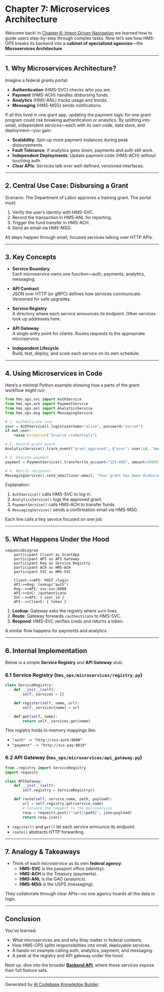 # Chapter 7: Microservices Architecture

Welcome back! In [Chapter 6: Intent-Driven Navigation](06_intent_driven_navigation_.md) we learned how to guide users step-by-step through complex tasks. Now let’s see how HMS-OPS breaks its backend into a **cabinet of specialized agencies**—the **Microservices Architecture**.

---

## 1. Why Microservices Architecture?

Imagine a federal grants portal:

- **Authentication** (HMS-SVC) checks who you are.  
- **Payment** (HMS-ACH) handles disbursing funds.  
- **Analytics** (HMS-ANL) tracks usage and trends.  
- **Messaging** (HMS-MSG) sends notifications.

If all this lived in one giant app, updating the payment logic for one grant program could risk breaking authentication or analytics. By splitting into small, independent services—each with its own code, data store, and deployment—you gain:

- **Scalability**: Spin up more payment instances during peak disbursements.  
- **Fault Tolerance**: If analytics goes down, payments and auth still work.  
- **Independent Deployments**: Update payment code (HMS-ACH) without touching auth.  
- **Clear APIs**: Services talk over well-defined, versioned interfaces.

---

## 2. Central Use Case: Disbursing a Grant

Scenario: The Department of Labor approves a training grant. The portal must:

1. Verify the user’s identity with HMS-SVC.  
2. Record the transaction in HMS-ANL for reporting.  
3. Trigger the fund transfer in HMS-ACH.  
4. Send an email via HMS-MSG.

All steps happen through small, focused services talking over HTTP APIs.

---

## 3. Key Concepts

- **Service Boundary**  
  Each microservice owns one function—auth, payments, analytics, messaging.

- **API Contract**  
  JSON over HTTP (or gRPC) defines how services communicate. Versioned for safe upgrades.

- **Service Registry**  
  A directory where each service announces its endpoint. Other services look up addresses here.

- **API Gateway**  
  A single entry point for clients. Routes requests to the appropriate microservice.

- **Independent Lifecycle**  
  Build, test, deploy, and scale each service on its own schedule.

---

## 4. Using Microservices in Code

Here’s a minimal Python example showing how a parts of the grant workflow might run:

```python
from hms_ops.svc import AuthService
from hms_ops.ach import PaymentService
from hms_ops.anl import AnalyticsService
from hms_ops.msg import MessagingService

# 1. Authenticate user
user = AuthService().login(username="alice", password="secret")
if not user:
    raise Exception("Invalid credentials")

# 2. Record grant event
AnalyticsService().track_event("grant_approved", {"user": user.id, "amount": 50000})

# 3. Execute payment
payment = PaymentService().transfer(to_account="123-456", amount=50000)

# 4. Notify recipient
MessagingService().send_email(user.email, "Your grant has been disbursed", f"Txn ID: {payment.id}")
```

Explanation:
1. `AuthService()` calls HMS-SVC to log in.  
2. `AnalyticsService()` logs the approved grant.  
3. `PaymentService()` calls HMS-ACH to transfer funds.  
4. `MessagingService()` sends a confirmation email via HMS-MSG.

Each line calls a tiny service focused on one job.

---

## 5. What Happens Under the Hood

```mermaid
sequenceDiagram
    participant Client as GrantApp
    participant API as API Gateway
    participant Reg as Service Registry
    participant ACH as HMS-ACH
    participant SVC as HMS-SVC

    Client->>API: POST /login
    API->>Reg: lookup("auth")
    Reg-->>API: svc-svc:8080
    API->>SVC: /authenticate
    SVC-->>API: { user_id }
    API-->>Client: { token }
```

1. **Lookup**: Gateway asks the registry where `auth` lives.  
2. **Route**: Gateway forwards `/authenticate` to HMS-SVC.  
3. **Respond**: HMS-SVC verifies creds and returns a token.

A similar flow happens for payments and analytics.

---

## 6. Internal Implementation

Below is a simple **Service Registry** and **API Gateway** stub.

### 6.1 Service Registry (`hms_ops/microservices/registry.py`)

```python
class ServiceRegistry:
    def __init__(self):
        self._services = {}

    def register(self, name, url):
        self._services[name] = url

    def get(self, name):
        return self._services.get(name)
```

This registry holds in-memory mappings like:
- `"auth" -> "http://svs-auth:8000"`
- `"payment" -> "http://svs-pay:8010"`

### 6.2 API Gateway (`hms_ops/microservices/api_gateway.py`)

```python
from .registry import ServiceRegistry
import requests

class APIGateway:
    def __init__(self):
        self.registry = ServiceRegistry()

    def route(self, service_name, path, payload):
        url = self.registry.get(service_name)
        # Forward the request to the microservice
        resp = requests.post(f"{url}{path}", json=payload)
        return resp.json()
```

- `register()` and `get()` let each service announce its endpoint.
- `route()` abstracts HTTP forwarding.

---

## 7. Analogy & Takeaways

- Think of each microservice as its own **federal agency**:
  - **HMS-SVC** is the passport office (identity).  
  - **HMS-ACH** is the Treasury (payments).  
  - **HMS-ANL** is the GAO (analytics).  
  - **HMS-MSG** is the USPS (messaging).

They collaborate through clear APIs—no one agency hoards all the data or logic.

---

## Conclusion

You’ve learned:

- What microservices are and why they matter in federal contexts.  
- How HMS-OPS splits responsibilities into small, deployable services.  
- A hands-on example calling auth, analytics, payment, and messaging.  
- A peek at the registry and API gateway under the hood.

Next up: dive into the broader **[Backend API](08_backend_api_.md)**, where these services expose their full feature sets.

---

Generated by [AI Codebase Knowledge Builder](https://github.com/The-Pocket/Tutorial-Codebase-Knowledge)